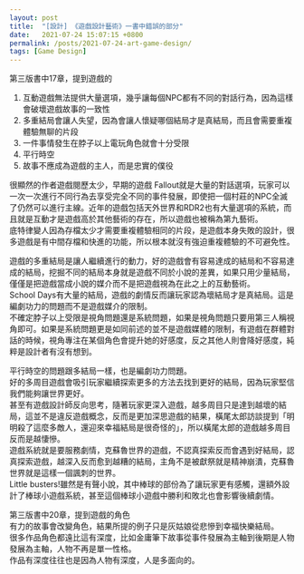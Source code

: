 ```yaml
---
layout: post
title:  "[設計] 《遊戲設計藝術》一書中錯誤的部分"
date:   2021-07-24 15:07:15 +0800
permalink: /posts/2021-07-24-art-game-design/
tags: [Game Design]
---
```


第三版書中17章，提到遊戲的
1. 互動遊戲無法提供大量選項，幾乎讓每個NPC都有不同的對話行為，因為這樣會破壞遊戲故事的一致性  
2. 多重結局會讓人失望，因為會讓人懷疑哪個結局才是真結局，而且會需要重複體驗無聊的片段  
3. 一件事情發生在脖子以上電玩角色就會十分受限  
4. 平行時空  
5. 故事不應成為遊戲的主人，而是忠實的僕役  

很顯然的作者遊戲閱歷太少，早期的遊戲 Fallout就是大量的對話選項，玩家可以一次一次進行不同行為去享受完全不同的事件發展，即使把一個村莊的NPC全滅了仍然可以進行主線。近年的遊戲包括天外世界和RDR2也有大量選項的系統，而且就是互動才是遊戲高於其他藝術的存在，所以遊戲也被稱為第九藝術。  
底特律變人因為存檔太少才需要重複體驗相同的片段，是遊戲本身失敗的設計，很多遊戲是有中間存檔和快進的功能，所以根本就沒有強迫重複體驗的不可避免性。  

遊戲的多重結局是讓人繼續進行的動力，好的遊戲會有容易達成的結局和不容易達成的結局，挖掘不同的結局本身就是遊戲不同於小說的差異，如果只用少量結局，僅僅是把遊戲當成小說的媒介而不是把遊戲視為在此之上的互動藝術。  
School Days有大量的結局，遊戲的劇情反而讓玩家認為壞結局才是真結局。這是編劇功力的問題而不是遊戲媒介的限制。  
不確定脖子以上受限是視角問題還是系統問題，如果是視角問題只要用第三人稱視角即可。如果是系統問題更是如同前述的並不是遊戲媒體的限制，有遊戲在群體對話的時候，視角專注在某個角色會提升她的好感度，反之其他人則會降好感度，純粹是設計者有沒有想到。  

平行時空的問題跟多結局一樣，也是編劇功力問題。  
好的多周目遊戲會吸引玩家繼續探索更多的方法去找到更好的結局，因為玩家堅信我們能夠讓世界更好。  
甚至有遊戲設計師反向思考，隨著玩家更深入遊戲，越多周目只是達到越壞的結局，這並不是違反遊戲概念，反而是更加深思遊戲的結果，橫尾太郎訪談提到「明明殺了這麼多敵人，還迎來幸福結局是很奇怪的」，所以橫尾太郎的遊戲越多周目反而是越悽慘。  
遊戲系統就是要服務劇情，克蘇魯世界的遊戲，不認真探索反而會遇到好結局，認真探索遊戲，越深入反而愈到越糟的結局，主角不是被獻祭就是精神崩潰，克蘇魯世界就是這樣一個諷刺的世界。  
Little busters!雖然是有聲小說，其中棒球的部份為了讓玩家更有感觸，還額外設計了棒球小遊戲系統，甚至這個棒球小遊戲中勝利和敗北也會影響後續劇情。 

第三版書中20章，提到遊戲的角色  
有力的故事會改變角色，結果所提的例子只是灰姑娘從悲慘到幸福快樂結局。  
很多作品角色都遠比這有深度，比如金庸筆下故事從事件發展為主軸到後期是人物發展為主軸，人物不再是單一性格。  
作品有深度往往也是因為人物有深度，人是多面向的。